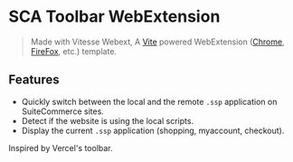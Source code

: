 # SCA Toolbar WebExtension

> Made with Vitesse Webext, A [Vite](https://vitejs.dev/) powered WebExtension ([Chrome](https://developer.chrome.com/docs/extensions/reference/), [FireFox](https://addons.mozilla.org/en-US/developers/), etc.) template.


## Features

- Quickly switch between the local and the remote `.ssp` application on SuiteCommerce sites.
- Detect if the website is using the local scripts.
- Display the current `.ssp` application (shopping, myaccount, checkout).

Inspired by Vercel's toolbar.